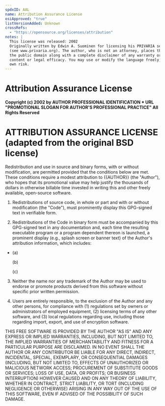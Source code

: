 ```yaml
---
spdxID: AAL
name: Attribution Assurance License
osiApproved: "true"
listVersionAdded: Unknown
crossRefs: 
  - "https://opensource.org/licenses/attribution"
notes: |
  This license was released: 2002
  Originally written by Edwin A. Suominen for licensing his PRIVARIA secure networking software
  (see www.privaria.org). The author, who is not an attorney, places this license template into
  the public domain along with a complete disclaimer of any warranty or responsibility for its
  content or legal efficacy. You may use or modify the language freely, but entirely at your
  own risk.
---
```


# Attribution Assurance License

**Copyright (c) 2002 by AUTHOR PROFESSIONAL IDENTIFICATION * URL "PROMOTIONAL SLOGAN FOR AUTHOR'S PROFESSIONAL PRACTICE" All Rights Reserved**

# ATTRIBUTION ASSURANCE LICENSE (adapted from the original BSD license)

Redistribution and use in source and binary forms, with or without modification, are permitted provided that the conditions below are met. These conditions require a modest attribution to {{AUTHOR}} (the "Author"), who hopes that its promotional value may help justify the thousands of dollars in otherwise billable time invested in writing this and other freely available, open-source software.

1. Redistributions of source code, in whole or part and with or without modification (the "Code"), must prominently display this GPG-signed text in verifiable form.

2. Redistributions of the Code in binary form must be accompanied by this GPG-signed text in any documentation and, each time the resulting executable program or a program dependent thereon is launched, a prominent display (e.g., splash screen or banner text) of the Author's attribution information, which includes:

-
  (a)

  (b)

  (c)

3. Neither the name nor any trademark of the Author may be used to endorse or promote products derived from this software without specific prior written permission.

4. Users are entirely responsible, to the exclusion of the Author and any other persons, for compliance with (1) regulations set by owners or administrators of employed equipment, (2) licensing terms of any other software, and (3) local regulations regarding use, including those regarding import, export, and use of encryption software.

THIS FREE SOFTWARE IS PROVIDED BY THE AUTHOR "AS IS" AND ANY EXPRESS OR IMPLIED WARRANTIES, INCLUDING, BUT NOT LIMITED TO, THE IMPLIED WARRANTIES OF MERCHANTABILITY AND FITNESS FOR A PARTICULAR PURPOSE ARE DISCLAIMED. IN NO EVENT SHALL THE AUTHOR OR ANY CONTRIBUTOR BE LIABLE FOR ANY DIRECT, INDIRECT, INCIDENTAL, SPECIAL, EXEMPLARY, OR CONSEQUENTIAL DAMAGES (INCLUDING, BUT NOT LIMITED TO, EFFECTS OF UNAUTHORIZED OR MALICIOUS NETWORK ACCESS; PROCUREMENT OF SUBSTITUTE GOODS OR SERVICES; LOSS OF USE, DATA, OR PROFITS; OR BUSINESS INTERRUPTION) HOWEVER CAUSED AND ON ANY THEORY OF LIABILITY, WHETHER IN CONTRACT, STRICT LIABILITY, OR TORT (INCLUDING NEGLIGENCE OR OTHERWISE) ARISING IN ANY WAY OUT OF THE USE OF THIS SOFTWARE, EVEN IF ADVISED OF THE POSSIBILITY OF SUCH DAMAGE.
